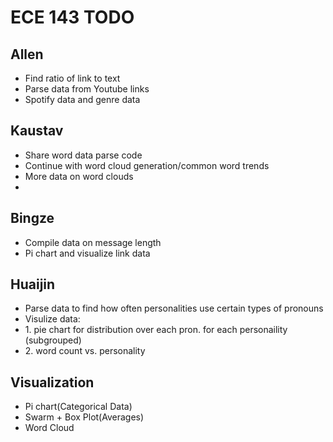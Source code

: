 # ECE 143 TODO

## Allen 
<ul>
<li>Find ratio of link to text </li>
<li>Parse data from Youtube links </li>

<li>Spotify data and genre data</li>
</ul>

## Kaustav 
<ul>
<li>Share word data parse code</li>
<li>Continue with word cloud generation/common word trends</li>

<li>More data on word clouds<li>
</ul>

## Bingze
<ul>
<li>Compile data on message length</li>

<li>Pi chart and visualize link data</li>
</ul>

## Huaijin
<ul>
<li>Parse data to find how often personalities use certain types of pronouns</li>
<li> Visulize data: 
<li> 1. pie chart for distribution over each pron. for each personaility (subgrouped)</li>
<li> 2. word count vs. personality </li>
</ul>

## Visualization
<ul>
<li>Pi chart(Categorical Data)</li>
<li>Swarm + Box Plot(Averages)</li>
<li>Word Cloud</li>
</ul>

